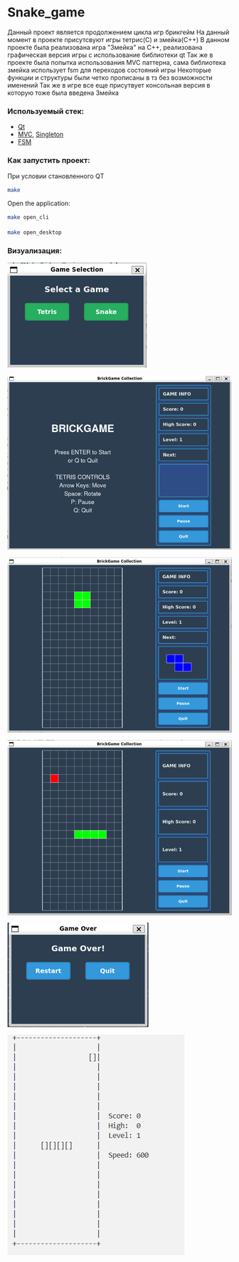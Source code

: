 # Snake_game

Данный проект является продолжением цикла игр брикгейм
На данный момент в проекте присутсвуют игры тетрис(С) и змейка(С++)
В данном проекте была реализована игра "Змейка" на С++, реализована графическая версия игры с использование библиотеки qt
Так же в проекте была попытка использования MVC паттерна, сама библиотека змейка использует fsm для переходов состояний игры
Некоторые функции и структуры были четко прописаны в тз без возможности именений
Так же в игре все еще присутвует консольная версия в которую тоже была введена Змейка

### Используемый стек:
* [Qt](https://www.qt.io/)
* [MVC](https://m.wikipedia.org/wiki/Model–view–controller), [Singleton](https://m.wikipedia.org/wiki/Singleton_pattern)
* [FSM](https://ru.wikipedia.org/wiki/%D0%9A%D0%BE%D0%BD%D0%B5%D1%87%D0%BD%D1%8B%D0%B9_%D0%B0%D0%B2%D1%82%D0%BE%D0%BC%D0%B0%D1%82)

### Как запустить проект:

При условии становленного QT

```sh
make
```
Open the application:
```sh
make open_cli

make open_desktop
```

### Визуализация:
![alt text](misc/image-1.png)


![alt text](misc/image-2.png)


![alt text](misc/image-3.png)


![alt text](misc/image-4.png)


![alt text](misc/image.png)


![alt text](misc/image-5.png)